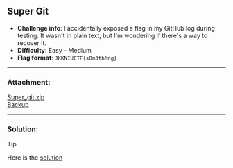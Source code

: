 ## Super Git

- **Challenge info**: I accidentally exposed a flag in my GitHub log during testing. It wasn't in plain text, but I'm wondering if there's a way to recover it.
- **Difficulty**: Easy - Medium
- **Flag format**: `JKKNIUCTF{s0m3th!ng}` <br>
---

### Attachment: <br>
[Super_git.zip](https://drive.google.com/file/d/1S8ntxPWPuhVUWrfZvY4MMvhuvaVu4GrS/view?usp=sharing) <br>
[Backup](Super_git!!.zip)

---
### Solution:
> [!tip]
> Here is the [solution](solution.md)
